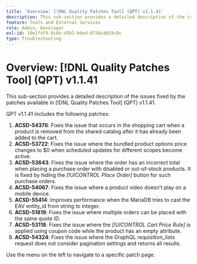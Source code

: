 ```yaml
---
title: 'Overview: [!DNL Quality Patches Tool] (QPT) v1.1.41'
description: This sub-section provides a detailed description of the issues fixed by the patches available in [!DNL Quality Patches Tool] (QPT) v1.1.41.
feature: Tools and External Services
role: Admin, Developer
exl-id: 10e1f4f9-8c6b-45b2-b6ed-0758c8019c8c
type: Troubleshooting
---
```

# Overview: [!DNL Quality Patches Tool] (QPT) v1.1.41

This sub-section provides a detailed description of the issues fixed by the patches available in [!DNL Quality Patches Tool] (QPT) v1.1.41.

QPT v1.1.41 includes the following patches:

1. **ACSD-54376**: Fixes the issue that occurs in the shopping cart when a product is removed from the shared catalog after it has already been added to the cart.
1.  **ACSD-53722**: Fixes the issue where the bundled product options price changes to $0 when scheduled updates for different scopes become active.
1. **ACSD-53643**: Fixes the issue where the order has an incorrect total when placing a purchase order with disabled or out-of-stock products. It is fixed by hiding the *[!UICONTROL Place Order]* button for such purchase orders.
1. **ACSD-54067**: Fixes the issue where a product video doesn't play on a mobile device.
1. **ACSD-55414**: Improves performance when the MariaDB tries to cast the EAV entity_id from string to integer.
1. **ACSD-51819**: Fixes the issue where multiple orders can be placed with the same quote ID.
1. **ACSD-53118**: Fixes the issue where the *[!UICONTROL Cart Price Rule]* is applied using coupon code while the product has an empty attribute.
1. **ACSD-54324**: Fixes the issue where the GraphQL requisition_lists request does not consider pagination settings and returns all results.

Use the menu on the left to navigate to a specific patch page.
